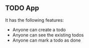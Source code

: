 ## TODO App

It has the following features:
- Anyone can create a todo
- Anyone can see the existing todos
- Anyone can mark a todo as done